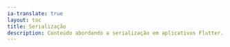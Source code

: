 ```yaml
---
ia-translate: true
layout: toc
title: Serialização
description: Conteúdo abordando a serialização em aplicativos Flutter.
---
```

